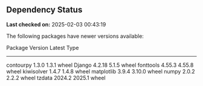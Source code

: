 ## Dependency Status

**Last checked on:** 2025-02-03 00:43:19

The following packages have newer versions available:

Package    Version Latest Type
---------- ------- ------ -----
contourpy  1.3.0   1.3.1  wheel
Django     4.2.18  5.1.5  wheel
fonttools  4.55.3  4.55.8 wheel
kiwisolver 1.4.7   1.4.8  wheel
matplotlib 3.9.4   3.10.0 wheel
numpy      2.0.2   2.2.2  wheel
tzdata     2024.2  2025.1 wheel
